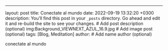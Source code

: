 ---
layout: post
title: Conectate al mundo
date: 2022-09-19 13:32:20 +0300
description: You’ll find this post in your `_posts` directory. Go ahead and edit it and re-build the site to see your changes. # Add post description (optional)
img:Background_VIEWNEXT_AZUL_16.9.jpg  # Add image post (optional)
tags: [Blog, Meditation]
author: # Add name author (optional)

conectate al mundo
